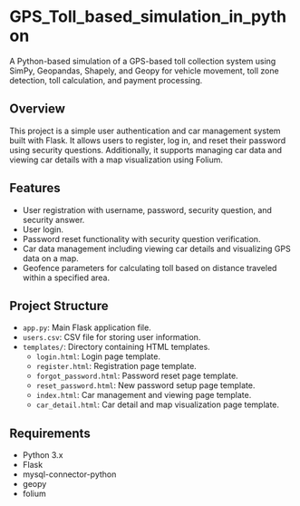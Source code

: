 # GPS_Toll_based_simulation_in_python
A Python-based simulation of a GPS-based toll collection system using SimPy, Geopandas, Shapely, and Geopy for vehicle movement, toll zone detection, toll calculation, and payment processing.
## Overview

This project is a simple user authentication and car management system built with Flask. It allows users to register, log in, and reset their password using security questions. Additionally, it supports managing car data and viewing car details with a map visualization using Folium.

## Features

- User registration with username, password, security question, and security answer.
- User login.
- Password reset functionality with security question verification.
- Car data management including viewing car details and visualizing GPS data on a map.
- Geofence parameters for calculating toll based on distance traveled within a specified area.

## Project Structure

- `app.py`: Main Flask application file.
- `users.csv`: CSV file for storing user information.
- `templates/`: Directory containing HTML templates.
  - `login.html`: Login page template.
  - `register.html`: Registration page template.
  - `forgot_password.html`: Password reset page template.
  - `reset_password.html`: New password setup page template.
  - `index.html`: Car management and viewing page template.
  - `car_detail.html`: Car detail and map visualization page template.

## Requirements

- Python 3.x
- Flask
- mysql-connector-python
- geopy
- folium
